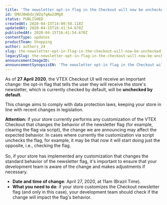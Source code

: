 ```yaml
---
title: 'The newsletter opt-in flag in the Checkout will now be unchecked by default'
id: 5MUJ8mDdxjWZqfqAw2dMg8
status: PUBLISHED
createdAt: 2020-04-15T14:00:58.118Z
updatedAt: 2020-04-15T16:41:54.670Z
publishedAt: 2020-04-15T16:41:54.670Z
contentType: updates
productTeam: Shopping
author: authors_24
slug: the-newsletter-opt-in-flag-in-the-checkout-will-now-be-unchecked-by-default
legacySlug: the-newsletter-opt-in-flag-in-the-checkout-will-now-be-unchecked-by-default
announcementImageID: ''
announcementSynopsisEN: 'The newsletter opt-in flag in the Checkout will now be unchecked by default. If you customize this flag, check this out.'
---
```


As of __27 April 2020__, the VTEX Checkout UI will receive an important change: the opt-in flag that tells the user they will receive the store's newsletter, which is currently checked by default, will be __unchecked by default__.

This change aims to comply with data protection laws, keeping your store in line with recent changes in legislation.

<div class = "alert alert-warning">
<strong>Attention:</strong> if your store currently performs any customization of the VTEX Checkout that changes the behavior of the newsletter flag (for example, clearing the flag via script), the change we are announcing may affect the expected behavior. In cases where currently the customization via script unchecks the flag, for example, it may be that now it will start doing just the opposite, i.e., checking the flag.<br><br>So, if your store has implemented any customization that changes the standard behavior of the newsletter flag, it's important to ensure that your development team is aware of the change and makes adjustments if necessary.
</div>

- __Date and time of change__: April 27, 2020, at 11am (Brazil Time).
- __What you need to do__: if your store customizes the Checkout newsletter flag (and only in this case), your development team should check if the change will impact the flag's behavior.
